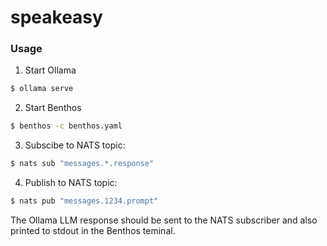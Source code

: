 # speakeasy

### Usage

1. Start Ollama
```sh
$ ollama serve
```

2. Start Benthos
```sh
$ benthos -c benthos.yaml
```

3. Subscibe to NATS topic:
```sh
$ nats sub "messages.*.response"
```

4. Publish to NATS topic:
```sh
$ nats pub "messages.1234.prompt"
```

The Ollama LLM response should be sent to the NATS subscriber and also printed to stdout in the Benthos teminal.
